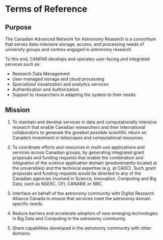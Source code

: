 # Terms of Reference

## Purpose

The Canadian Advanced Network for Astronomy Research is a consortium that serves data-intensive storage, access, and processing needs of university groups and centres engaged in astronomy research.

To this end, CANFAR develops and operates user-facing and integrated services such as:

  - Research Data Management
  - User-managed storage and cloud processing
  - Specialized visualization and analytics services
  - Authentication and Authorization
  - Support to researchers in adapting the system to their needs

## Mission

1. To maintain and develop services in data and computationally intensive research that enable Canadian researchers and their international collaborators to generate the greatest possible scientific return on Canada’s investment in telescopes and computational resources.

2. To coordinate efforts and resources in multi-use applications and services across Canadian groups, by generating integrated grant proposals and funding requests that enable the combination and integration of the science application domain (predominantly located at the universities) and the technical expertise (e.g. at CADC). Such grant proposals and funding requests would be directed to any of the Canadian agencies involved in Science, Innovation, Computing and Big Data, such as NSERC, CFI, CANARIE or NRC.

3. Interface on behalf of the astronomy community with Digital Research Alliance Canada to ensure that services meet the astronomy domain specific needs.

4. Reduce barriers and accelerate adoption of new emerging technologies in Big Data and Computing in the astronomy community.

5. Share capabilities developed in the astronomy community with other domains.
